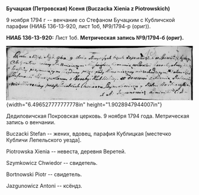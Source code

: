 **Бучацкая (Петровская) Ксеня (Buczacka Xienia z Piotrowskich)**

9 ноября 1794 г -- венчание со Стефаном Бучацким с Кубличской парафии
(НИАБ 136-13-920, лист 1об, №9/1794-р (ориг)).

**НИАБ 136-13-920:** Лист 1об. **Метрическая запись №9/1794-б (ориг).**

![](./media/6df3cb37bf4caf11b90a097fca7fdd40d0ca1ac5.png){width="6.496527777777778in"
height="1.9028947944007in"}

Дедиловичская Покровская церковь. 9 ноября 1794 года. Метрическая запись
о венчании.

Buсzacki Stefan -- жених, вдовец, парафия Кублицкая \[местечко Кубличи
Лепельского уезда\].

Piotrowska Xienia -- невеста, деревня Веретей.

Szymkowicz Chwiedor -- свидетель.

Bortnowski Piotr -- свидетель.

Jazgunowicz Antoni -- ксёндз.
